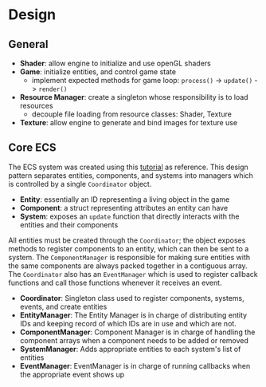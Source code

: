 # Design
## General
- **Shader**: allow engine to initialize and use openGL shaders
- **Game**: initialize entities, and control game state
    - implement expected methods for game loop: `process()` -> `update()` -> `render()`
- **Resource Manager**: create a singleton whose responsibility is to load resources
    - decouple file loading from resource classes: Shader, Texture
- **Texture**: allow engine to generate and bind images for texture use
## Core ECS

The ECS system was created using this [tutorial](https://austinmorlan.com/posts/entity_component_system/) as reference.
This design pattern separates entities, components, and systems 
into managers which is controlled by a single `Coordinator` object.

- **Entity**: essentially an ID representing a living object in the game
- **Component**: a struct representing attributes an entity can have
- **System**: exposes an `update` function that directly interacts with the entities and their components

All entities must be created through the `Coordinator`; the object exposes methods to 
register components to an entity, which can then be sent to a system. The `ComponentManager` is
responsible for making sure entities with the same components are always packed together in
a contiguous array. The `Coordinator` also has an `EventManager` which is used to 
register callback functions and call those functions whenever it receives an event.

- **Coordinator**: Singleton class used to register components, systems, events, and create entities
- **EntityManager**: The Entity Manager is in charge of distributing entity IDs and keeping record of which IDs 
are in use and which are not.
- **ComponentManager**: Component Manager is in charge of handling the component arrays
when a component needs to be added or removed 
- **SystemManager**: Adds appropriate entities to each system's list of entities
- **EventManager**: EventManager is in charge of running callbacks when the appropriate event shows up
